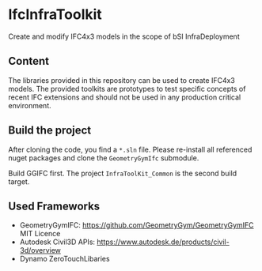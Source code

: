 # IfcInfraToolkit

Create and modify IFC4x3 models in the scope of bSI InfraDeployment 

## Content 

The libraries provided in this repository can be used to create IFC4x3 models. 
The provided toolkits are prototypes to test specific concepts of recent IFC extensions and should not be used in any production critical environment. 

## Build the project

After cloning the code, you find a `*.sln` file. 
Please re-install all referenced nuget packages and clone the `GeometryGymIfc` submodule. 

Build GGIFC first. The project `InfraToolKit_Common` is the second build target. 


## Used Frameworks
- GeometryGymIFC: https://github.com/GeometryGym/GeometryGymIFC MIT Licence
- Autodesk Civil3D APIs: https://www.autodesk.de/products/civil-3d/overview 
- Dynamo ZeroTouchLibaries


